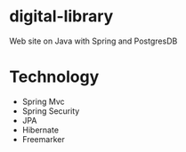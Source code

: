 # digital-library
Web site on Java with Spring and PostgresDB

# Technology

- Spring Mvc
- Spring Security
- JPA
- Hibernate
- Freemarker
